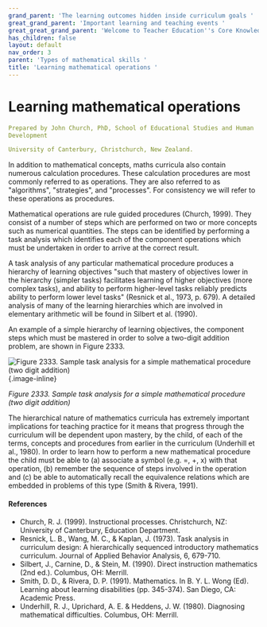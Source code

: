 ```yaml
---
grand_parent: 'The learning outcomes hidden inside curriculum goals '
great_grand_parent: 'Important learning and teaching events '
great_great_grand_parent: 'Welcome to Teacher Education''s Core Knowledge and Skills.'
has_children: false
layout: default
nav_order: 3
parent: 'Types of mathematical skills '
title: 'Learning mathematical operations '
---
```

# Learning mathematical operations


```yaml
Prepared by John Church, PhD, School of Educational Studies and Human
Development

University of Canterbury, Christchurch, New Zealand.
```


In addition to mathematical concepts, maths curricula also contain
numerous calculation procedures. These calculation procedures are most
commonly referred to as operations. They are also referred to as
"algorithms", "strategies", and "processes". For consistency we will
refer to these operations as procedures.

Mathematical operations are rule guided procedures (Church, 1999). They
consist of a number of steps which are performed on two or more concepts
such as numerical quantities. The steps can be identified by performing
a task analysis which identifies each of the component operations which
must be undertaken in order to arrive at the correct result.

A task analysis of any particular mathematical procedure produces a
hierarchy of learning objectives "such that mastery of objectives lower
in the hierarchy (simpler tasks) facilitates learning of higher
objectives (more complex tasks), and ability to perform higher-level
tasks reliably predicts ability to perform lower level tasks" (Resnick
et al., 1973, p. 679). A detailed analysis of many of the learning
hierarchies which are involved in elementary arithmetic will be found in
Silbert et al. (1990).

An example of a simple hierarchy of learning objectives, the component
steps which must be mastered in order to solve a two-digit addition
problem, are shown in Figure 2333.

![Figure 2333. Sample task analysis for a simple mathematical procedure
(two digit
addition)](../../../../../../assets/images/TECKSFig2333.png "Figure 2333. Sample task analysis for a simple mathematical procedure (two digit addition)"){.image-inline}

*Figure 2333. Sample task analysis for a simple mathematical procedure
(two digit addition)*

The hierarchical nature of mathematics curricula has extremely important
implications for teaching practice for it means that progress through
the curriculum will be dependent upon mastery, by the child, of each of
the terms, concepts and procedures from earlier in the curriculum
(Underhill et al., 1980). In order to learn how to perform a new
mathematical procedure the child must be able to (a) associate a symbol
(e.g. =, +, x) with that operation, (b) remember the sequence of steps
involved in the operation and (c) be able to automatically recall the
equivalence relations which are embedded in problems of this type (Smith
& Rivera, 1991).


#### References

-   Church, R. J. (1999). Instructional processes. Christchurch, NZ:
    University of Canterbury, Education Department.
-   Resnick, L. B., Wang, M. C., & Kaplan, J. (1973). Task analysis in
    curriculum design: A hierarchically sequenced introductory
    mathematics curriculum. Journal of Applied Behavior Analysis, 6,
    679-710.
-   Silbert, J., Carnine, D., & Stein, M. (1990). Direct instruction
    mathematics (2nd ed.). Columbus, OH: Merrill.
-   Smith, D. D., & Rivera, D. P. (1991). Mathematics. In B. Y. L. Wong
    (Ed). Learning about learning disabilities (pp. 345-374). San Diego,
    CA: Academic Press.
-   Underhill, R. J., Uprichard, A. E. & Heddens, J. W. (1980).
    Diagnosing mathematical difficulties. Columbus, OH: Merrill.
